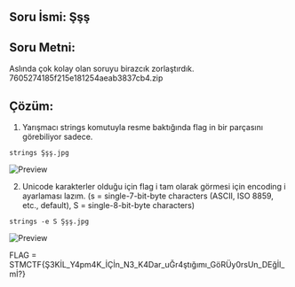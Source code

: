
## Soru İsmi: Şşş

## Soru Metni: 
Aslında çok kolay olan soruyu birazcık zorlaştırdık.
7605274185f215e181254aeab3837cb4.zip

## Çözüm: 

1. Yarışmacı strings komutuyla resme baktığında flag in bir parçasını görebiliyor sadece.

```strings Şşş.jpg```

![Preview](https://github.com/stmctf/stmctf17/blob/master/REVERSE/Sss/sss1.png)

2. Unicode karakterler olduğu için flag i tam olarak görmesi için encoding i ayarlaması lazım.
(s = single-7-bit-byte characters (ASCII, ISO 8859, etc., default), S = single-8-bit-byte characters)

```strings -e S Şşş.jpg```

![Preview](https://github.com/stmctf/stmctf17/blob/master/REVERSE/Sss/sss2.png)

FLAG = STMCTF{Ş3KİL_Y4pm4K_İÇİn_N3_K4Dar_uĞr4ştığımı_GöRÜy0rsUn_DEğİl_mİ?}
